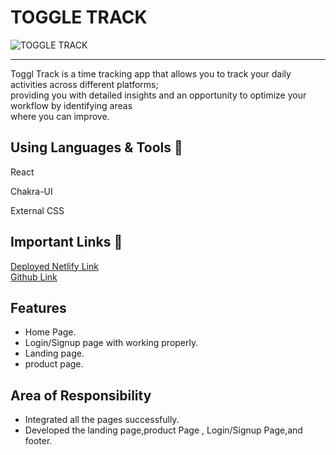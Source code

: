 
# TOGGLE TRACK
<img src="https://lh3.googleusercontent.com/KjxvPZDR5dGmMc9tZWnkg-1ht57xfvPR7PEEdA0zAkq6qbCaRSegzFKPDqhvjmc4Gh074R15ZlOZUnEJqJH6Ne0rstE9qTEcVIbJDaA5yNlB0SkiU6_u47LOBoJ8y2n_qXviQgsPGCoi7y9k_89dD1m3elvvAiezW9_Ptm_T4iiti4r33VXHviBWtg" alt="TOGGLE TRACK" />
<hr>

Toggl Track is a time tracking app that allows you to track your daily activities across different platforms;
<br/>
providing you with detailed insights and an opportunity to optimize your workflow by identifying areas
  <br/>
 where you can improve.
 
## Using Languages & Tools 🧰
React

Chakra-UI

External CSS


## Important Links 🔗 
<a href="https://fascinating-gnome-6dd32e.netlify.app/">Deployed Netlify Link</a>
<br>
<a href="https://github.com/Lokesh777/temporary-partner-4254">Github Link</a>

## Features
- Home Page.
- Login/Signup page with working properly.
- Landing page.
- product page.

## Area of Responsibility

- Integrated all the pages successfully.
- Developed the landing page,product Page , Login/Signup Page,and footer.
